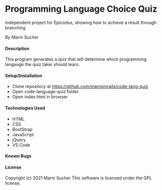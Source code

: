 # Programming Language Choice Quiz

Independent project for Epicodus, showing how to achieve a result through branching

By Marni Sucher

#### Description

This program generates a quiz that will determine which programming langauge the quiz taker should learn. 

#### Setup/Installation

* Clone repository at https://github.com/marnionrails/code-lang-quiz
* Open code-language-quiz folder
* Open index.html in browser

#### Technologies Used
* HTML
* CSS
* BootStrap
* JavaScript
* jQuery
* VS Code

#### Known Bugs

#### License

Copyright (c) 2021 Marni Sucher
This software is licensed under the GPL license. 